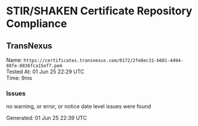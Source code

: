 # STIR/SHAKEN Certificate Repository Compliance

## TransNexus

Name: `https://certificates.transnexus.com/0172/2fe8ec31-b601-4494-88fe-8836fca15ef7.pem`\
Tested At: 01 Jun 25 22:29 UTC\
Time: 9ms

### Issues

no warning, or error, or notice date level issues were found

Generated: 01 Jun 25 22:39 UTC